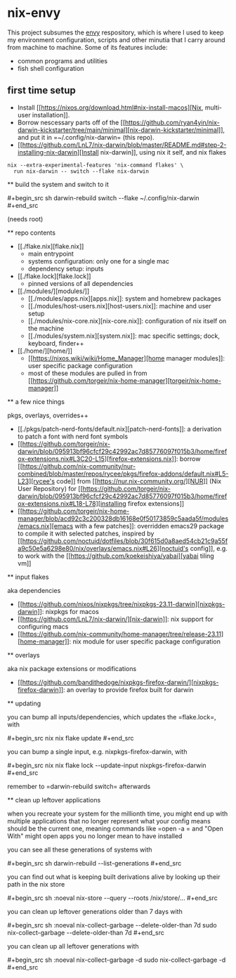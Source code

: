 # nix-envy

This project subsumes the [envy](https://github.com/mjcramer/envy) respository, which is where I used to keep my environment configuration, scripts and other minutia that I carry around from machine to machine. Some of its features include:
 - common programs and utilities
 - fish shell configuration

## first time setup

- Install [[https://nixos.org/download.html#nix-install-macos][Nix, multi-user installation]].
- Borrow nescessary parts off of the [[https://github.com/ryan4yin/nix-darwin-kickstarter/tree/main/minimal][nix-darwin-kickstarter/minimal]], and put it in =~/.config/nix-darwin= (this repo).
- [[https://github.com/LnL7/nix-darwin/blob/master/README.md#step-2-installing-nix-darwin][Install nix-darwin]], using nix it self, and nix flakes

```shell
nix --extra-experimental-features 'nix-command flakes' \
  run nix-darwin -- switch --flake nix-darwin
```

** build the system and switch to it

#+begin_src sh
darwin-rebuild switch --flake ~/.config/nix-darwin
#+end_src

(needs root)

** repo contents

- [[./flake.nix][flake.nix]]
  - main entrypoint
  - systems configuration: only one for a single mac
  - dependency setup: inputs
- [[./flake.lock][flake.lock]]
  - pinned versions of all dependencies
- [[./modules/][modules/]]
  - [[./modules/apps.nix][apps.nix]]: system and homebrew packages
  - [[./modules/host-users.nix][host-users.nix]]: machine and user setup
  - [[./modules/nix-core.nix][nix-core.nix]]: configuration of nix itself on the machine
  - [[./modules/system.nix][system.nix]]: mac specific settings; dock, keyboard, finder++
- [[./home/][home/]]
  - [[https://nixos.wiki/wiki/Home_Manager][home manager modules]]: user specific package configuration
  - most of these modules are pulled in from [[https://github.com/torgeir/nix-home-manager][torgeir/nix-home-manager]]

** a few nice things

pkgs, overlays, overrides++

- [[./pkgs/patch-nerd-fonts/default.nix][patch-nerd-fonts]]: a derivation to patch a font with nerd font symbols
- [[https://github.com/torgeir/nix-darwin/blob/095913bf96cfcf29c42992ac7d85776097f015b3/home/firefox-extensions.nix#L3C20-L15][firefox-extensions.nix]]: borrow [[https://github.com/nix-community/nur-combined/blob/master/repos/rycee/pkgs/firefox-addons/default.nix#L5-L23][rycee's code]] from [[https://nur.nix-community.org/][NUR]] (Nix User Repository) for [[https://github.com/torgeir/nix-darwin/blob/095913bf96cfcf29c42992ac7d85776097f015b3/home/firefox-extensions.nix#L18-L78][installing firefox extensions]]
- [[https://github.com/torgeir/nix-home-manager/blob/acd92c3c200328db16168e0f50173859c5aada5f/modules/emacs.nix][emacs with a few patches]]: overridden emacs29 package to compile it with selected patches, inspired by [[https://github.com/noctuid/dotfiles/blob/30f615d0a8aed54cb21c9a55fa9c50e5a6298e80/nix/overlays/emacs.nix#L26][noctuid's config]], e.g. to work with the [[https://github.com/koekeishiya/yabai][yabai tiling vm]]

** input flakes

aka dependencies

- [[https://github.com/nixos/nixpkgs/tree/nixpkgs-23.11-darwin][nixpkgs-darwin]]: nixpkgs for macos
- [[https://github.com/LnL7/nix-darwin/][nix-darwin]]: nix support for configuring macs
- [[https://github.com/nix-community/home-manager/tree/release-23.11][home-manager]]: nix module for user specific package configuration

** overlays

aka nix package extensions or modifications

- [[https://github.com/bandithedoge/nixpkgs-firefox-darwin/][nixpkgs-firefox-darwin]]: an overlay to provide firefox built for darwin

** updating

you can bump all inputs/dependencies, which updates the =flake.lock=, with

#+begin_src nix
nix flake update
#+end_src

you can bump a single input, e.g. nixpkgs-firefox-darwin, with

#+begin_src nix
nix flake lock --update-input nixpkgs-firefox-darwin
#+end_src

remember to =darwin-rebuild switch= afterwards

** clean up leftover applications

when you recreate your system for the millionth time, you might end up with multiple applications that no longer represent what your config means should be the current one, meaning commands like =open -a <app name>= and "Open With" might open apps you no longer mean to have installed

you can see all these generations of systems with

#+begin_src sh
darwin-rebuild --list-generations
#+end_src

you can find out what is keeping built derivations alive by looking up their path in the nix store

#+begin_src sh :noeval
nix-store --query --roots /nix/store/...
#+end_src

you can clean up leftover generations older than 7 days with

#+begin_src sh :noeval
nix-collect-garbage --delete-older-than 7d
sudo nix-collect-garbage --delete-older-than 7d
#+end_src

you can clean up all leftover generations with

#+begin_src sh :noeval
nix-collect-garbage -d
sudo nix-collect-garbage -d
#+end_src
